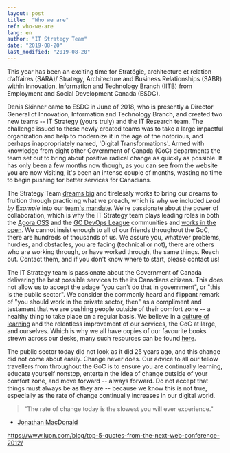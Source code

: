```yaml
---
layout: post
title:  "Who we are"
ref: who-we-are
lang: en
author: "IT Strategy Team"
date: "2019-08-20"
last_modified: "2019-08-20"
---
```

This year has been an exciting time for Stratégie, architecture et relation d’affaires (SARA)/ Strategy, Architecture and Business Relationships (SABR) within Innovation, Information and Technology Branch (IITB) from Employment and Social Development Canada (ESDC).

Denis Skinner came to ESDC in June of 2018, who is presently a Director General of Innovation, Information and Technology Branch, and created two new teams -- IT Strategy (yours truly) and the IT Research team.
The challenge issued to these newly created teams was to take a large impactful organization and help to modernize it in the age of the notorious, and perhaps inappropriately named, 'Digital Transformations'.
Armed with knowledge from eight other Government of Canada (GoC) departments the team set out to bring about positive radical change as quickly as possible.
It has only been a few months now though, as you can see from the website you are now visiting, it's been an intense couple of months, wasting no time to begin pushing for better services for Canadians.

The Strategy Team [dreams big](https://sara-sabr.github.io/ITStrategy/human-development-life-cycle.html) and tirelessly works to bring our dreams to fruition through practicing what we preach, which is why we included *Lead by Example* into our [team's mandate](https://sara-sabr.github.io/ITStrategy/mandate.html).
We're passionate about the power of collaboration, which is why the IT Strategy team plays leading roles in both the [Agora OSS](https://gcconnex.gc.ca/groups/profile/23631661/agora-open-source-software-focus-group-groupe-discussion-logiciels-libres-agora) and the [GC DevOps League](https://twitter.com/GCDevOpsLeague1) communities and [works in the open](https://github.com/sara-sabr/ITStrategy).
We cannot insist enough to all of our friends throughout the GoC, there are hundreds of thousands of us.
We assure you, whatever problems, hurdles, and obstacles, you are facing (technical or not), there are others who are working through, or have worked through, the same things.
Reach out.
Contact them, and if you don't know where to start, please contact us!

The IT Strategy team is passionate about the Government of Canada delivering the best possible services to the its Canadians citizens.
This does not allow us to accept the adage "you can't do that in government", or "this is the public sector".
We consider the commonly heard and flippant remark of "you should work in the private sector, then" as a compliment and testament that we are pushing people outside of their comfort zone -- a healthy thing to take place on a regular basis.
We believe in a [culture of learning](https://sara-sabr.github.io/ITStrategy/enable-learning.html) and the relentless improvement of our services, the GoC at large, and ourselves. Which is why we all have copies of our favourite books strewn across our desks, many such resources can be found [here](https://sara-sabr.github.io/ITStrategy/references.html).

The public sector today did not look as it did 25 years ago, and this change did not come about easily.
Change never does.
Our advice to all our fellow travellers from throughout the GoC is to ensure you are continually learning, educate yourself nonstop, entertain the idea of change outside of your comfort zone, and move forward -- always forward. Do not accept that things must always be as they are -- because we know this is not true, especially as the rate of change continually increases in our digital world.

> "The rate of change today is the slowest you will ever experience."

- [Jonathan MacDonald](https://newmr.org/blog/the-rate-of-change-today-is-the-slowest-you-will-ever-experience/)

https://www.luon.com/blog/top-5-quotes-from-the-next-web-conference-2012/
